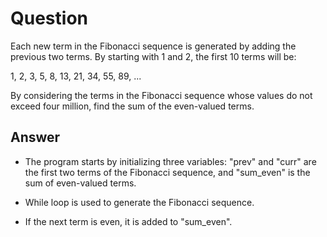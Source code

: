 # Question

Each new term in the Fibonacci sequence is generated by adding the previous two terms. By starting with 1 and 2, the first 10 terms will be:

1, 2, 3, 5, 8, 13, 21, 34, 55, 89, ...

By considering the terms in the Fibonacci sequence whose values do not exceed four million, find the sum of the even-valued terms.

## Answer

- The program starts by initializing three variables: "prev" and "curr" are the first two terms of the Fibonacci sequence, and "sum_even" is the sum of even-valued terms.

- While loop is used to generate the Fibonacci sequence.

- If the next term is even, it is added to "sum_even".
